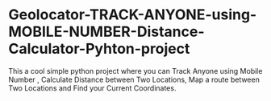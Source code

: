 # Geolocator-TRACK-ANYONE-using-MOBILE-NUMBER-Distance-Calculator-Pyhton-project
This a cool simple python project where you can  Track Anyone using Mobile Number ,  Calculate Distance between Two Locations,  Map a route between Two Locations and Find your  Current Coordinates.
